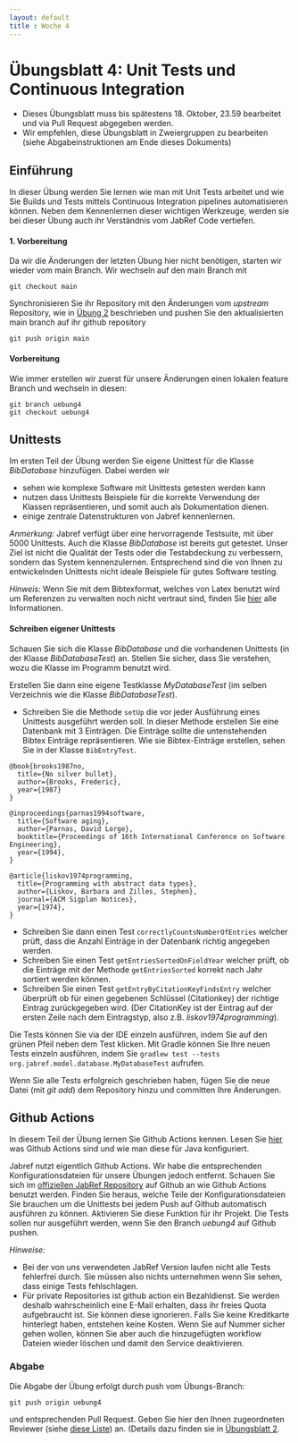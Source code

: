 ```yaml
---
layout: default
title : Woche 4
---
```


# Übungsblatt 4: Unit Tests und Continuous Integration

* Dieses Übungsblatt muss bis spätestens 18. Oktober, 23.59 bearbeitet und via Pull Request abgegeben werden.
* Wir empfehlen, diese Übungsblatt in Zweiergruppen zu bearbeiten (siehe Abgabeinstruktionen am Ende dieses Dokuments)


## Einführung

In dieser Übung werden Sie lernen wie man mit Unit Tests arbeitet und wie Sie Builds und Tests mittels Continuous Integration pipelines automatisieren können.
Neben dem Kennenlernen dieser wichtigen Werkzeuge, werden sie bei dieser Übung auch ihr Verständnis vom JabRef Code vertiefen.


#### 1. Vorbereitung

Da wir die Änderungen der letzten Übung hier nicht benötigen, starten wir wieder vom main Branch. Wir wechseln auf den main Branch mit
```
git checkout main
```

Synchronisieren Sie ihr Repository mit den Änderungen vom *upstream* Repository, wie in [Übung 2](./first-changes) beschrieben  und pushen Sie den aktualisierten main branch auf ihr github repository
```
git push origin main
```


#### Vorbereitung

Wie immer erstellen wir zuerst für unsere Änderungen einen lokalen feature Branch und wechseln in diesen:

```
git branch uebung4
git checkout uebung4
```


## Unittests

Im ersten Teil der Übung werden Sie eigene Unittest für die Klasse *BibDatabase* hinzufügen.  Dabei werden wir

* sehen wie komplexe Software mit Unittests getesten werden kann
* nutzen dass Unittests Beispiele für die korrekte Verwendung der Klassen repräsentieren, und somit auch
als Dokumentation dienen.
* einige zentrale Datenstrukturen von Jabref kennenlernen.

*Anmerkung:* Jabref verfügt über eine hervorragende Testsuite, mit über 5000 Unittests. Auch die Klasse *BibDatabase* ist bereits gut getestet. Unser Ziel ist nicht die Qualität der Tests
oder die Testabdeckung zu verbessern, sondern das System kennenzulernen. Entsprechend sind die von Ihnen zu entwickelnden Unittests nicht ideale Beispiele für gutes Software testing.

*Hinweis:* Wenn Sie mit dem Bibtexformat, welches von Latex benutzt wird um Referenzen zu verwalten noch nicht vertraut sind, finden Sie [hier](http://www.bibtex.org/) alle Informationen.

#### Schreiben eigener Unittests
Schauen Sie sich die Klasse *BibDatabase* und die  vorhandenen Unittests (in der Klasse *BibDatabaseTest*) an. Stellen Sie sicher, dass Sie verstehen, wozu die Klasse im Programm benutzt wird.

Erstellen Sie dann eine eigene Testklasse *MyDatabaseTest* (im selben Verzeichnis wie die Klasse *BibDatabaseTest*).

* Schreiben Sie die Methode ```setUp``` die vor jeder Ausführung eines Unittests ausgeführt werden
soll. In dieser Methode erstellen Sie eine Datenbank mit 3 Einträgen. Die Einträge sollte die untenstehenden Bibtex Einträge repräsentieren. Wie sie Bibtex-Einträge erstellen, sehen Sie in der Klasse ```BibEntryTest```.

```
@book{brooks1987no,
  title={No silver bullet},
  author={Brooks, Frederic},
  year={1987}
}

@inproceedings{parnas1994software,
  title={Software aging},
  author={Parnas, David Lorge},
  booktitle={Proceedings of 16th International Conference on Software Engineering},
  year={1994},
}

@article{liskov1974programming,
  title={Programming with abstract data types},
  author={Liskov, Barbara and Zilles, Stephen},
  journal={ACM Sigplan Notices},
  year={1974},
}
```

* Schreiben Sie dann einen Test ```correctlyCountsNumberOfEntries``` welcher prüft, dass die
  Anzahl Einträge in der Datenbank richtig angegeben werden.
* Schreiben Sie einen Test ```getEntriesSortedOnFieldYear``` welcher prüft, ob die Einträge
  mit der Methode ```getEntriesSorted``` korrekt nach Jahr sortiert werden können.
* Schreiben Sie einen Test ```getEntryByCitationKeyFindsEntry``` welcher überprüft ob für einen gegebenen
Schlüssel (Citationkey) der richtige Eintrag zurückgegeben wird. (Der CitationKey ist der Eintrag auf der ersten Zeile nach dem Eintragstyp, also z.B. *liskov1974programming*).



Die Tests können Sie via der IDE einzeln ausführen, indem Sie auf den grünen Pfeil neben dem Test klicken.
Mit Gradle können Sie Ihre neuen Tests einzeln ausführen, indem Sie ```gradlew test --tests org.jabref.model.database.MyDatabaseTest``` aufrufen.

Wenn Sie alle Tests erfolgreich geschrieben haben, fügen Sie die neue Datei (mit *git add*) dem Repository hinzu und committen Ihre Änderungen.

<!--
* Fügen Sie mindestens 2 sinnvolle Tests für die Methode ```BibDatabase.getEntryByKey``` zu der Datei ```BibDatabaseTest``` hinzu.
* Fügen Sie mindestens 2 sinnvolle Tests für die Methode ```BibDatabase.getReferencedEntry``` zu der Datei ```BibDatabaseTest``` hinzu.

public class GroupTreeNode extends TreeNode<GroupTreeNode>
package org.jabref.model.groups;
Jabref preferencefilter
package org.jabref.model.ChainNode

package org.jabref.logic.citationstyle.discoverCitationStyles
-->



## Github Actions

In diesem Teil der Übung lernen Sie Github Actions kennen. Lesen Sie [hier](https://github.com/features/actions) was Github Actions sind und wie man diese für Java konfiguriert.

Jabref nutzt eigentlich Github Actions. Wir habe die entsprechenden Konfigurationsdateien für unsere Übungen jedoch entfernt.
Schauen Sie sich im [offiziellen JabRef Repository](https://github.com/JabRef/jabref) auf Github an wie Github Actions benutzt werden. Finden Sie heraus, welche Teile der Konfigurationsdateien Sie brauchen um die Unittests bei jedem Push auf Github automatisch ausführen zu können. Aktivieren Sie diese Funktion für ihr Projekt. Die Tests sollen nur ausgeführt werden, wenn Sie den Branch *uebung4* auf Github pushen.

*Hinweise:*

* Bei der von uns verwendeten JabRef Version laufen nicht alle Tests fehlerfrei durch. Sie müssen also nichts unternehmen wenn Sie sehen, dass einige Tests fehlschlagen.
* Für private Repositories ist github action ein Bezahldienst. Sie werden deshalb wahrscheinlich eine E-Mail erhalten, dass ihr freies Quota aufgebraucht ist. Sie können diese ignorieren. Falls Sie keine Kreditkarte hinterlegt haben, entstehen keine Kosten. Wenn Sie auf Nummer sicher gehen wollen, können Sie aber auch die hinzugefügten workflow Dateien wieder löschen und damit den Service deaktivieren. 



### Abgabe
Die Abgabe der Übung erfolgt durch push vom Übungs-Branch:
```
git push origin uebung4
```
und entsprechenden Pull Request. Geben Sie hier den Ihnen zugeordneten Reviewer (siehe [diese Liste](https://adam.unibas.ch/goto_adam_file_1659074_download.html)) an. 
(Details dazu finden sie in [&Uuml;bungsblatt 2](./first-changes).





